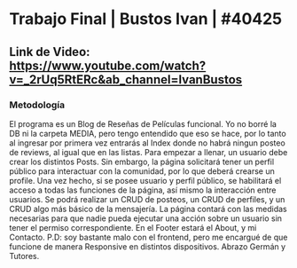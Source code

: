 # Trabajo Final | Bustos Ivan | #40425
## Link de Video: https://www.youtube.com/watch?v=_2rUq5RtERc&ab_channel=IvanBustos

### Metodología
El programa es un Blog de Reseñas de Películas funcional. Yo no borré la DB ni la carpeta MEDIA, pero tengo entendido que eso se hace, por lo tanto al ingresar por primera vez entrarás al Index donde no habrá ningun posteo de reviews, al igual que en las listas. Para empezar a llenar, un usuario debe crear los distintos Posts. 
Sin embargo, la página solicitará tener un perfil público para interactuar con la comunidad, por lo que deberá crearse un profile. Una vez hecho, si se posee usuario y perfil público, se habilitará el acceso a todas las funciones de la página, así mismo la interacción entre usuarios.
Se podrá realizar un CRUD de posteos, un CRUD de perfiles, y un CRUD algo más básico de la mensajería. La página contará con las medidas necesarias para que nadie pueda ejecutar una acción sobre un usuario sin tener el permiso correspondiente. En el Footer estará el About, y mi Contacto. 
P.D: soy bastante malo con el frontend, pero me encargué de que funcione de manera Responsive en distintos dispositivos. Abrazo Germán y Tutores.
